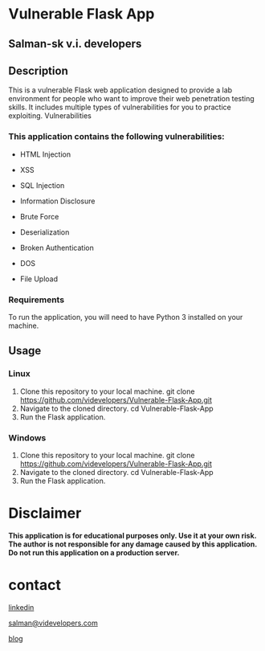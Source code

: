 # Vulnerable Flask App

## Salman-sk v.i. developers


## Description

This is a vulnerable Flask web application designed to provide a lab environment for people who want to improve their web penetration testing skills. It includes multiple types of vulnerabilities for you to practice exploiting.
Vulnerabilities

### This application contains the following vulnerabilities:

- HTML Injection

- XSS

- SQL Injection

- Information Disclosure

- Brute Force

- Deserialization

- Broken Authentication

- DOS

- File Upload

### Requirements

To run the application, you will need to have Python 3 installed on your machine. 

## Usage

### Linux

1. Clone this repository to your local machine.
git clone https://github.com/videvelopers/Vulnerable-Flask-App.git
2. Navigate to the cloned directory.
cd Vulnerable-Flask-App
3. Run the Flask application.

### Windows

1. Clone this repository to your local machine.
git clone https://github.com/videvelopers/Vulnerable-Flask-App.git
2. Navigate to the cloned directory.
cd Vulnerable-Flask-App
3. Run the Flask application.

# Disclaimer

**This application is for educational purposes only. Use it at your own risk. The author is not responsible for any damage caused by this application. Do not run this application on a production server.**

# contact

[linkedin](https://www.linkedin.com/in/shaikh-imtiyazoddin-75b376271/)

[ salman@videvelopers.com](salman@videvelopers.com)

[blog](st-tlc.blogspot.com)


